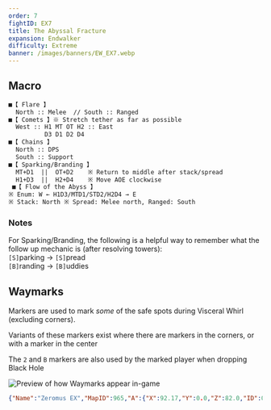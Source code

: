 ```yaml
---
order: 7
fightID: EX7
title: The Abyssal Fracture
expansion: Endwalker
difficulty: Extreme
banner: /images/banners/EW_EX7.webp
---
```

## Macro
```markdown
■【 Flare 】
  North :: Melee  // South :: Ranged
■【 Comets 】※ Stretch tether as far as possible
  West :: H1 MT OT H2 :: East
          D3 D1 D2 D4
■【 Chains 】
  North :: DPS
  South :: Support
■【 Sparking/Branding 】
  MT+D1  ||  OT+D2    ※ Return to middle after stack/spread
  H1+D3  ||  H2+D4    ※ Move AOE clockwise
 ■【 Flow of the Abyss 】      
※ Enum: W ← H1D3/MTD1/STD2/H2D4 → E
※ Stack: North ※ Spread: Melee north, Ranged: South
```

### Notes
For Sparking/Branding, the following is a helpful way to remember what the follow up mechanic is (after resolving towers):\
`[S]`parking -> `[S]`pread\
`[B]`randing -> `[B]`uddies

## Waymarks
Markers are used to mark *some* of the safe spots during Visceral Whirl (excluding corners).

Variants of these markers exist where there are markers in the corners, or with a marker in the center

The `2` and `B` markers are also used by the marked player when dropping Black Hole

![Preview of how Waymarks appear in-game](/images/extreme/ew_ex7-waymarks.webp)

```json
{"Name":"Zeromus EX","MapID":965,"A":{"X":92.17,"Y":0.0,"Z":82.0,"ID":0,"Active":true},"B":{"X":81.6,"Y":0.0,"Z":91.9,"ID":1,"Active":true},"C":{"X":0.0,"Y":0.0,"Z":0.0,"ID":2,"Active":false},"D":{"X":0.0,"Y":0.0,"Z":0.0,"ID":3,"Active":false},"One":{"X":108.128,"Y":0.0,"Z":82.0,"ID":4,"Active":true},"Two":{"X":118.675,"Y":0.0,"Z":91.9,"ID":5,"Active":true},"Three":{"X":0.0,"Y":0.0,"Z":0.0,"ID":6,"Active":false},"Four":{"X":0.0,"Y":0.0,"Z":0.0,"ID":7,"Active":false}}
```
